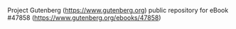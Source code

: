Project Gutenberg (https://www.gutenberg.org) public repository for eBook #47858 (https://www.gutenberg.org/ebooks/47858)
